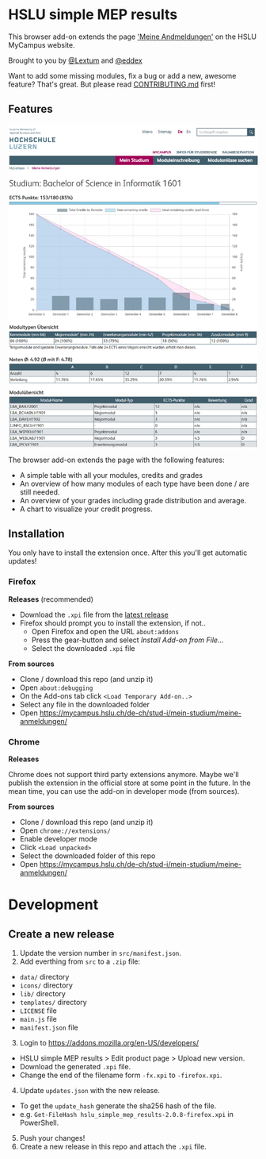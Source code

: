 # HSLU simple MEP results
This browser add-on extends the page ['Meine Andmeldungen'](https://mycampus.hslu.ch/de-ch/stud-i/mein-studium/meine-anmeldungen/) on the HSLU MyCampus website.

Brought to you by [@Lextum](https://github.com/Lextum) and [@eddex](https://github.com/eddex)

Want to add some missing modules, fix a bug or add a new, awesome feature? That's great. But please read [CONTRIBUTING.md](CONTRIBUTING.md) first!

## Features

![screenshot](screenshot.png)

The browser add-on extends the page with the following features:
- A simple table with all your modules, credits and grades
- An overview of how many modules of each type have been done / are still needed.
- An overview of your grades including grade distribution and average.
- A chart to visualize your credit progress.

## Installation

You only have to install the extension once. After this you'll get automatic updates!

### Firefox

**Releases** (recommended)

- Download the `.xpi` file from the [latest release](https://github.com/eddex/hslu-simple-mep-results/releases)
- Firefox should prompt you to install the extension, if not..
  - Open Firefox and open the URL `about:addons`
  - Press the gear-button and select *Install Add-on from File...*
  - Select the downloaded `.xpi` file

**From  sources**
- Clone / download this repo (and unzip it)
- Open `about:debugging`
- On the Add-ons tab click `<Load Temporary Add-on..>`
- Select any file in the downloaded folder
- Open https://mycampus.hslu.ch/de-ch/stud-i/mein-studium/meine-anmeldungen/

### Chrome

**Releases**

Chrome does not support third party extensions anymore. Maybe we'll publish the extension in the official store at some point in the future. In the mean time, you can use the add-on in developer mode (from sources).

**From sources**

- Clone / download this repo (and unzip it)
- Open `chrome://extensions/`
- Enable developer mode
- Click `<Load unpacked>`
- Select the downloaded folder of this repo
- Open https://mycampus.hslu.ch/de-ch/stud-i/mein-studium/meine-anmeldungen/

# Development

## Create a new release

1. Update the version number in `src/manifest.json`.
2. Add everthing from `src` to a `.zip` file:
  - `data/` directory
  - `icons/` directory
  - `lib/` directory
  - `templates/` directory
  - `LICENSE` file
  - `main.js` file
  - `manifest.json` file
3. Login to https://addons.mozilla.org/en-US/developers/
  - HSLU simple MEP results > Edit product page > Upload new version.
  - Download the generated `.xpi` file.
  - Change the end of the filename form `-fx.xpi` to `-firefox.xpi`.
4. Update `updates.json` with the new release.
  - To get the `update_hash` generate the sha256 hash of the file.
  - e.g. `Get-FileHash hslu_simple_mep_results-2.0.8-firefox.xpi` in PowerShell.
5. Push your changes!
6. Create a new release in this repo and attach the `.xpi` file.
